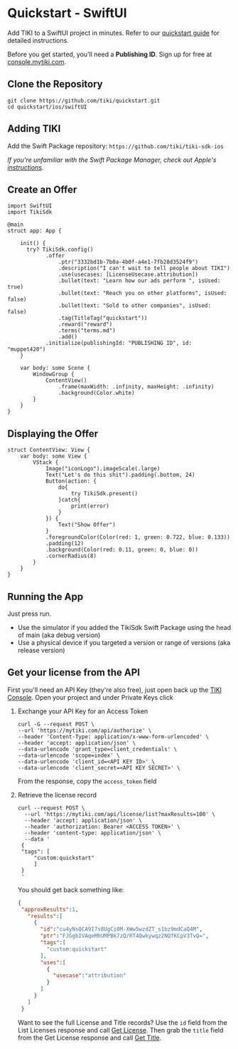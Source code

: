 # Quickstart - SwiftUI

Add TIKI to a SwiftUI project in minutes. Refer to our [quickstart guide](https://mytiki.com/docs/quickstart) for detailed instructions.

Before you get started, you'll need a **Publishing ID**. Sign up for free at [console.mytiki.com](https://console.mytiki.com).

## Clone the Repository
```shell
git clone https://github.com/tiki/quickstart.git
cd quickstart/ios/swiftUI
```

## Adding TIKI
Add the Swift Package repository: `https://github.com/tiki/tiki-sdk-ios`

_If you're unfamiliar with the Swift Package Manager, check out Apple's [instructions](https://developer.apple.com/documentation/xcode/adding-package-dependencies-to-your-app)._

## Create an Offer
```
import SwiftUI
import TikiSdk

@main
struct app: App {
    
    init() {
      try? TikiSdk.config()
            .offer
                .ptr("3332bd1b-7b0a-4b0f-a4e1-7fb28d3524f9")
                .description("I can't wait to tell people about TIKI")
                .use(usecases: [LicenseUsecase.attribution])
                .bullet(text: "Learn how our ads perform ", isUsed: true)
                .bullet(text: "Reach you on other platforms", isUsed: false)
                .bullet(text: "Sold to other companies", isUsed: false)
                .tag(TitleTag("quickstart"))
                .reward("reward")
                .terms("terms.md")
                .add()
            .initialize(publishingId: "PUBLISHING ID", id: "muppet420")
    }
    
    var body: some Scene {
        WindowGroup {
            ContentView()
                .frame(maxWidth: .infinity, maxHeight: .infinity)
                .background(Color.white)
        }
    }
}
```

## Displaying the Offer
```
struct ContentView: View {
    var body: some View {
        VStack {
            Image("iconLogo").imageScale(.large)
            Text("Let's do this shit").padding(.bottom, 24)
            Button(action: {
                do{
                    try TikiSdk.present()
                }catch{
                    print(error)
                }
            }) {
                Text("Show Offer")
            }
            .foregroundColor(Color(red: 1, green: 0.722, blue: 0.133))
            .padding(12)
            .background(Color(red: 0.11, green: 0, blue: 0))
            .cornerRadius(8)
        }
    }
}
```

## Running the App
Just press run.
- Use the simulator if you added the TikiSdk Swift Package using the head of main (aka debug version)
- Use a physical device if you targeted a version or range of versions (aka release version)


## Get your license from the API
First you'll need an API Key (they're also free), just open back up the [TIKI Console](https://console.mytiki.com). Open your project and under Private Keys click

1. Exchange your API Key for an Access Token
    ```shell
    curl -G --request POST \
    --url 'https://mytiki.com/api/authorize' \
    --header 'Content-Type: application/x-www-form-urlencoded' \
    --header 'accept: application/json' \
    --data-urlencode 'grant_type=client_credentials' \
    --data-urlencode 'scope=index' \
    --data-urlencode 'client_id=<API KEY ID>' \
    --data-urlencode 'client_secret=<API KEY SECRET>' \
    ```

   From the response, copy the `access_token` field

2. Retrieve the license record

   ```shell
   curl --request POST \
     --url 'https://mytiki.com/api/license/list?maxResults=100' \
     --header 'accept: application/json' \
     --header 'authorization: Bearer <ACCESS TOKEN>' \
     --header 'content-type: application/json' \
     --data '
    {
    "tags": [
        "custom:quickstart"
        ]
    }
    '
   ```

   You should get back something like:

   ```json
   {
    "approxResults":1,
      "results":[
        {
          "id":"cu4yNsQCA9I7s8UgCi0M-XWw5wzdZT_s1bz9mdCaQ4M",
          "ptr":"FJGgbIVAqeMhUMPBk7zQ/RT4Qwkywqz2NQfKCpV3TvQ=",
          "tags":[
            "custom:quickstart"
          ],
          "uses":[
            {
              "usecase":"attribution"
            }
          ]
        }
      ]
    }
   ```
   Want to see the full License and Title records? Use the `id` field from the List Licenses response and call [Get License](https://mytiki.com/reference/get-license). Then grab the `title` field from the Get License response and call [Get Title](https://mytiki.com/reference/get-title).

